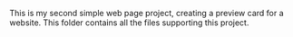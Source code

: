 This is my second simple web page project, creating a preview card for a website. This folder contains all the files supporting this project.